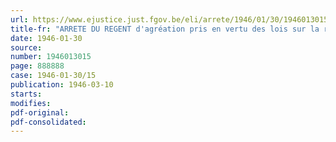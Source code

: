 ```yaml
---
url: https://www.ejustice.just.fgov.be/eli/arrete/1946/01/30/1946013015/justel
title-fr: "ARRETE DU REGENT d'agréation pris en vertu des lois sur la réparation des dommages résultant des accidents du travail coordonnées par l'arrêté royal du 28 septembre 1931"
date: 1946-01-30
source:
number: 1946013015
page: 888888
case: 1946-01-30/15
publication: 1946-03-10
starts:
modifies:
pdf-original:
pdf-consolidated:
---
```


